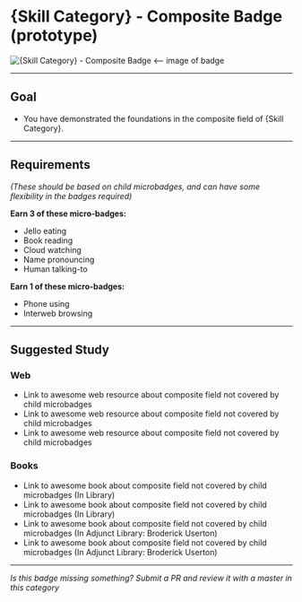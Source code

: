 # {Skill Category} - Composite Badge (prototype)

![{Skill Category} - Composite Badge](http://familysearch.org/badge.png "{Skill Category} Composite badge") <-- image of badge


-----


## Goal
- You have demonstrated the foundations in the composite field of {Skill Category}.


-----


## Requirements
*(These should be based on child microbadges, and can have some flexibility in the badges required)*

**Earn 3 of these micro-badges:**

- Jello eating
- Book reading
- Cloud watching
- Name pronouncing
- Human talking-to


**Earn 1 of these micro-badges:**

- Phone using
- Interweb browsing


-----


## Suggested Study

### Web
- Link to awesome web resource about composite field not covered by child microbadges
- Link to awesome web resource about composite field not covered by child microbadges
- Link to awesome web resource about composite field not covered by child microbadges

### Books
- Link to awesome book about composite field not covered by child microbadges (In Library)
- Link to awesome book about composite field not covered by child microbadges (In Library)
- Link to awesome book about composite field not covered by child microbadges (In Adjunct Library: Broderick Userton)
- Link to awesome book about composite field not covered by child microbadges (In Adjunct Library: Broderick Userton)


-----

  *Is this badge missing something? Submit a PR and review it with a master in this category*
